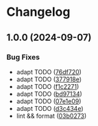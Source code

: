 # Changelog

## 1.0.0 (2024-09-07)


### Bug Fixes

* adapt TODO ([76df720](https://github.com/cynial/asdf-pet/commit/76df7202c119048d13550f0f3899d1f9944f7a66))
* adapt TODO ([377918e](https://github.com/cynial/asdf-pet/commit/377918eba94eabca0adca3f13cf171159380f021))
* adapt TODO ([f1c2271](https://github.com/cynial/asdf-pet/commit/f1c227124c8a89700bd81bf6f98d26e167675aba))
* adapt TODO ([bd97134](https://github.com/cynial/asdf-pet/commit/bd971349e82931074cb2e3864ffaf5500ed9cb3a))
* adapt TODO ([07e1e09](https://github.com/cynial/asdf-pet/commit/07e1e09087b74e25fa5c3aa93b31ac7128e26d7e))
* adapt TODO ([d3c434e](https://github.com/cynial/asdf-pet/commit/d3c434eb7eafedcf9e6cb401f6e436ff8fce88d9))
* lint && format ([03b0273](https://github.com/cynial/asdf-pet/commit/03b0273b457d46dda1b3690499a112fd4dac33c4))
